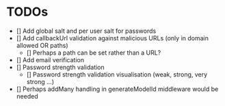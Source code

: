 # TODOs

 - [] Add global salt and per user salt for passwords
 - [] Add callbackUrl validation against malicious URLs (only in domain allowed OR paths)
   - [] Perhaps a path can be set rather than a URL?
 - [] Add email verification
 - [] Password strength validation
   - [] Password strength validation visualisation (weak, strong, very strong ...)
 - [] Perhaps addMany handling in generateModelId middleware would be needed
